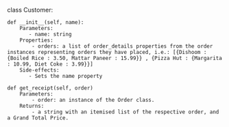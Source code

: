 class Customer:

    def __init__(self, name):
        Parameters:
           - name: string
        Properties:
            - orders: a list of order_details properties from the order instances representing orders they have placed, i.e.: [{Dishoom : {Boiled Rice : 3.50, Mattar Paneer : 15.99}} , {Pizza Hut : {Margarita : 10.99, Diet Coke : 3.99}}]
        Side-effects:
           - Sets the name property

    def get_receipt(self, order)
        Parameters:
            - order: an instance of the Order class.
        Returns: 
            - a string with an itemised list of the respective order, and a Grand Total Price.
